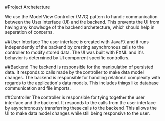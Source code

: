 #Project Archetecture

We use the Model View Controller (MVC) pattern to handle communication between the User Interface (UI) and the backend. This prevents the UI from having any knowledge of the backend archetecture, which should help in seperation of concerns. 

##User Interface
The user interface is created with JavaFX and it runs independently of the backend by creating asynchronous calls to the controller to modify stored data. The UI was built with FXML and it's behavior is determined by UI component specific controllers. 

##Backend
The backend is responsible for the manipulation of persisted data. It responds to calls made by the controller to make data model changes. The backend is responsible for handling relational complexity with regards to the application's data models. This includes things like database communication and file imports.

##Controller
The controller is responsible for tying together the user interface and the backend. It responds to the calls from the user interface by asynchronously transferring these calls to the backend. This allows the UI to make data model changes while still being responsive to the user.